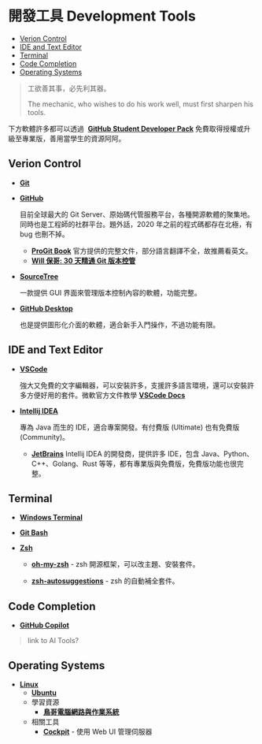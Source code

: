 # 開發工具 Development Tools

- [Verion Control](#verion-control)
- [IDE and Text Editor](#ide-and-text-editor)
- [Terminal](#terminal)
- [Code Completion](#code-completion)
- [Operating Systems](#operating-systems)

> 工欲善其事，必先利其器。
>
> The mechanic, who wishes to do his work well, must first sharpen his tools.

下方軟體許多都可以透過  **[GitHub Student Developer Pack](https://education.github.com/pack)** 免費取得授權或升級至專業版，善用當學生的資源阿阿。

## Verion Control

- [**Git**](https://gitforwindows.org/)

- [**GitHub**](https://github.com/)

  目前全球最大的 Git Server、原始碼代管服務平台，各種開源軟體的聚集地。同時也是工程師的社群平台。題外話，2020 年之前的程式碼都存在北極，有 bug 也刪不掉。

  - [**ProGit Book**](https://git-scm.com/book/en/v2) 官方提供的完整文件，部分語言翻譯不全，故推薦看英文。
  - [**Will 保哥: 30 天精通 Git 版本控管**](https://github.com/doggy8088/Learn-Git-in-30-days)

- [**SourceTree**](https://www.sourcetreeapp.com/)

  一款提供 GUI 界面來管理版本控制內容的軟體，功能完整。

- [**GitHub Desktop**](https://desktop.github.com/)

  也是提供圖形化介面的軟體，適合新手入門操作，不過功能有限。

## IDE and Text Editor

- [**VSCode**](https://code.visualstudio.com/)

  強大又免費的文字編輯器，可以安裝許多，支援許多語言環境，還可以安裝許多方便好用的套件。微軟官方文件教學 [**VSCode Docs**](https://code.visualstudio.com/docs)

- [**Intellij IDEA**](https://www.jetbrains.com/idea/)

  專為 Java 而生的 IDE，適合專案開發。有付費版 (Ultimate) 也有免費版 (Community)。

  - [**JetBrains**](https://www.jetbrains.com/) Intellij IDEA 的開發商，提供許多 IDE，包含 Java、Python、C++、Golang、Rust 等等，都有專業版與免費版，免費版功能也很完整。

## Terminal

- [**Windows Terminal**](https://www.microsoft.com/zh-tw/p/windows-terminal/9n0dx20hk701)
- [**Git Bash**](https://git-scm.com/downloads)
- [**Zsh**](https://www.zsh.org/)

  - [**oh-my-zsh**](https://ohmyz.sh/) - zsh 開源框架，可以改主題、安裝套件。

  - [**zsh-autosuggestions**](https://github.com/zsh-users/zsh-autosuggestions) - zsh 的自動補全套件。

## Code Completion

- [**GitHub Copilot**](https://github.com/features/copilot)

> link to AI Tools?

## Operating Systems

- [**Linux**](https://github.com/torvalds/linux)
  - [**Ubuntu**](https://ubuntu.com/download)
  - 學習資源
    - [**鳥哥電腦網路與作業系統**](https://dic.vbird.tw/operating_system/)
  - 相關工具
    - [**Cockpit**](https://cockpit-project.org/) - 使用 Web UI 管理伺服器
